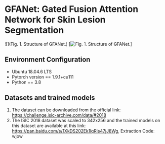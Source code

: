 # GFANet: Gated Fusion Attention Network for Skin Lesion Segmentation

![](Fig. 1. Structure of GFANet.)
[![](https://github.com/ShiHanQ/GFANet/blob/main/images/Fig.%201.tif "Fig. 1. Structure of GFANet.")]

## Environment Configuration
* Ubuntu 18.04.6 LTS
* Pytorch version == 1.9.1+cu111
* Python == 3.8

## Datasets and trained models
1. The dataset can be downloaded from the official link: https://challenge.isic-archive.com/data/#2018  
2. The ISIC 2018 dataset was scaled to 342x256 and the trained models on this dataset are available at this link: https://pan.baidu.com/s/1XkDS202Ek1lqRis47jJ8Wg, Extraction Code: wjow

